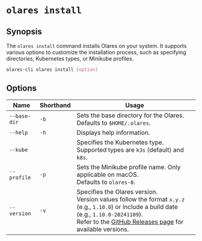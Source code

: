 # `olares install`

## Synopsis
The `olares install` command installs Olares on your system. It supports various options to customize the installation process, such as specifying directories, Kubernetes types, or Minikube profiles.

```bash
olares-cli olares install [option]
```

## Options

| Name         | Shorthand | Usage                                                                                                                                                                                                                                                     |
|--------------|-----------|-----------------------------------------------------------------------------------------------------------------------------------------------------------------------------------------------------------------------------------------------------------|
| `--base-dir` | `-b`      | Sets the base directory for the Olares.<br> Defaults to `$HOME/.olares`.                                                                                                                                                                                  |
| `--help`     | `-h`      | Displays help information.                                                                                                                                                                                                                                |
| `--kube`     |           | Specifies the Kubernetes type. <br>Supported types are `k3s` (default) and `k8s`.                                                                                                                                                                         |
| `--profile`  | `-p`      | Sets the Minikube profile name. Only applicable on macOS. <br> Defaults to `olares-0`.                                                                                                                                                                    |
| `--version`  | `-v`      | Specifies the Olares version. <br>Version values follow the format `x.y.z` (e.g., `1.10.0`) or include a build date (e.g., `1.10.0-20241109`).<br> Refer to the [GitHub Releases page](https://github.com/beclab/Olares/releases) for available versions. |

